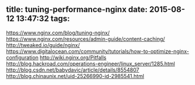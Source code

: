 title: tuning-performance-nginx
date: 2015-08-12 13:47:32
tags:
---

https://www.nginx.com/blog/tuning-nginx/
https://www.nginx.com/resources/admin-guide/content-caching/
http://tweaked.io/guide/nginx/
https://www.digitalocean.com/community/tutorials/how-to-optimize-nginx-configuration
http://wiki.nginx.org/Pitfalls
http://blog.hackroad.com/operations-engineer/linux_server/1285.html
http://blog.csdn.net/babydavic/article/details/8554807
http://blog.chinaunix.net/uid-25266990-id-2985541.html
